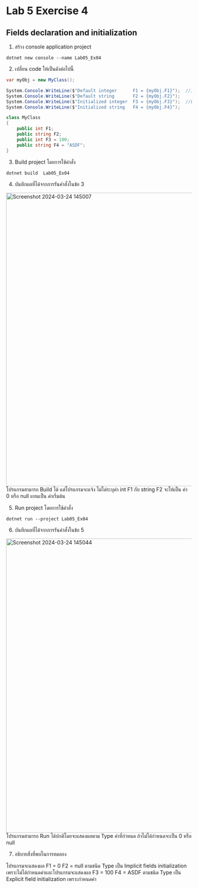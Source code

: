 # Lab 5 Exercise 4

## Fields declaration and initialization


1. สร้าง console application project

```
dotnet new console --name Lab05_Ex04
```
2. เปลี่ยน code ให้เป็นดังต่อไปนี้

```cs
var myObj = new MyClass();

System.Console.WriteLine($"Default integer      F1 = {myObj.F1}");  //Implicit fields initialization
System.Console.WriteLine($"Default string       F2 = {myObj.F2}");
System.Console.WriteLine($"Initialized integer  F3 = {myObj.F3}");  //Explicit field initialization
System.Console.WriteLine($"Initialized string   F4 = {myObj.F4}");

class MyClass
{
    public int F1;
    public string F2;
    public int F3 = 100;
    public string F4 = "ASDF";
}
```

3. Build project โดยการใช้คำสั่ง

```
dotnet build  Lab05_Ex04
```

4. บันทึกผลที่ได้จากการรันคำสั่งในข้อ 3
<img width="797" alt="Screenshot 2024-03-24 145007" src="https://github.com/SuphawadiP/03376836-OOP-2566-Lab-05/assets/144196049/70079c7c-d591-4316-96a5-11a78ee565cc">
โปรแกรมสามารถ Build ได้ แต่โปรแกรมจะแจ้ง ไม่ได่ระบุค่า int F1 กับ string F2 จะให้เป็น ค่า 0 หรือ null แทนเป็น ค่าเริ่มต้น

5. Run project โดยการใช้คำสั่ง

```
dotnet run --project Lab05_Ex04
```

6. บันทึกผลที่ได้จากการรันคำสั่งในข้อ 5
<img width="799" alt="Screenshot 2024-03-24 145044" src="https://github.com/SuphawadiP/03376836-OOP-2566-Lab-05/assets/144196049/7dd53d2f-e6ed-4992-bfd3-ce817b890247">
โปรแกรมสามารถ Run ได้ปกติโดยจะแสดงผลตาม Type ค่าที่กำหนด ถ้าไม่ได้กำหนดจะเป็น 0 หรือ null

7. อธิบายสิ่งที่พบในการทดลอง

โปรแกรมจะแสดงผล F1 = 0 F2 = null ตามชนิด Type เป็น Implicit fields initialization เพราะไม่ได้กำหนดค่าและโปรแกรมจะแสดงผล F3 = 100 F4 = ASDF ตามชนิด Type เป็น Explicit field initialization เพราะกำหนดค่า
